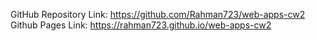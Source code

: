 GitHub Repository Link: https://github.com/Rahman723/web-apps-cw2
Github Pages Link: https://rahman723.github.io/web-apps-cw2